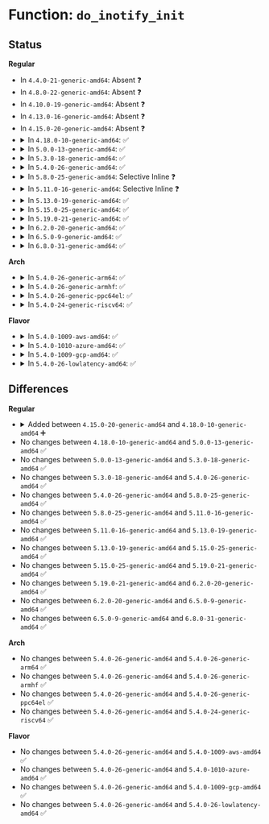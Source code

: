 # Function: <code>do_inotify_init</code>

## Status
<b>Regular</b>
<ul>
<li>
In <code>4.4.0-21-generic-amd64</code>: Absent ❓
</li>
<li>
In <code>4.8.0-22-generic-amd64</code>: Absent ❓
</li>
<li>
In <code>4.10.0-19-generic-amd64</code>: Absent ❓
</li>
<li>
In <code>4.13.0-16-generic-amd64</code>: Absent ❓
</li>
<li>
In <code>4.15.0-20-generic-amd64</code>: Absent ❓
</li>
<li>
<details>
<summary>In <code>4.18.0-10-generic-amd64</code>: ✅</summary>

```c
int do_inotify_init(int flags)
```

```json
{
  "name": "do_inotify_init",
  "collision_type": "Unique Static",
  "inline_type": "No",
  "funcs": [
    {
      "addr": 18446744071581887920,
      "name": "do_inotify_init",
      "external": false,
      "loc": "fs/notify/inotify/inotify_user.c:656",
      "file": "fs/notify/inotify/inotify_user.c",
      "inline": "seen, unknown",
      "caller_inline": [],
      "caller_func": [
        "fs/notify/inotify/inotify_user.c:__x64_sys_inotify_init",
        "fs/notify/inotify/inotify_user.c:__ia32_sys_inotify_init1",
        "fs/notify/inotify/inotify_user.c:__x64_sys_inotify_init1"
      ]
    }
  ],
  "symbols": [
    {
      "addr": 18446744071581887920,
      "name": "do_inotify_init",
      "section": ".text",
      "bind": "STB_LOCAL",
      "size": 354
    }
  ]
}
```
</details>
</li>
<li>
<details>
<summary>In <code>5.0.0-13-generic-amd64</code>: ✅</summary>

```c
int do_inotify_init(int flags)
```

```json
{
  "name": "do_inotify_init",
  "collision_type": "Unique Static",
  "inline_type": "No",
  "funcs": [
    {
      "addr": 18446744071581972880,
      "name": "do_inotify_init",
      "external": false,
      "loc": "fs/notify/inotify/inotify_user.c:664",
      "file": "fs/notify/inotify/inotify_user.c",
      "inline": "seen, unknown",
      "caller_inline": [],
      "caller_func": [
        "fs/notify/inotify/inotify_user.c:__x64_sys_inotify_init",
        "fs/notify/inotify/inotify_user.c:__ia32_sys_inotify_init1",
        "fs/notify/inotify/inotify_user.c:__x64_sys_inotify_init1"
      ]
    }
  ],
  "symbols": [
    {
      "addr": 18446744071581972880,
      "name": "do_inotify_init",
      "section": ".text",
      "bind": "STB_LOCAL",
      "size": 373
    }
  ]
}
```
</details>
</li>
<li>
<details>
<summary>In <code>5.3.0-18-generic-amd64</code>: ✅</summary>

```c
int do_inotify_init(int flags)
```

```json
{
  "name": "do_inotify_init",
  "collision_type": "Unique Static",
  "inline_type": "No",
  "funcs": [
    {
      "addr": 18446744071582106352,
      "name": "do_inotify_init",
      "external": false,
      "loc": "fs/notify/inotify/inotify_user.c:654",
      "file": "fs/notify/inotify/inotify_user.c",
      "inline": "seen, unknown",
      "caller_inline": [],
      "caller_func": [
        "fs/notify/inotify/inotify_user.c:__x64_sys_inotify_init",
        "fs/notify/inotify/inotify_user.c:__ia32_sys_inotify_init1",
        "fs/notify/inotify/inotify_user.c:__x64_sys_inotify_init1"
      ]
    }
  ],
  "symbols": [
    {
      "addr": 18446744071582106352,
      "name": "do_inotify_init",
      "section": ".text",
      "bind": "STB_LOCAL",
      "size": 371
    }
  ]
}
```
</details>
</li>
<li>
<details>
<summary>In <code>5.4.0-26-generic-amd64</code>: ✅</summary>

```c
int do_inotify_init(int flags)
```

```json
{
  "name": "do_inotify_init",
  "collision_type": "Unique Static",
  "inline_type": "No",
  "funcs": [
    {
      "addr": 18446744071582183616,
      "name": "do_inotify_init",
      "external": false,
      "loc": "fs/notify/inotify/inotify_user.c:663",
      "file": "fs/notify/inotify/inotify_user.c",
      "inline": "seen, unknown",
      "caller_inline": [],
      "caller_func": [
        "fs/notify/inotify/inotify_user.c:__x64_sys_inotify_init",
        "fs/notify/inotify/inotify_user.c:__ia32_sys_inotify_init1",
        "fs/notify/inotify/inotify_user.c:__x64_sys_inotify_init1"
      ]
    }
  ],
  "symbols": [
    {
      "addr": 18446744071582183616,
      "name": "do_inotify_init",
      "section": ".text",
      "bind": "STB_LOCAL",
      "size": 371
    }
  ]
}
```
</details>
</li>
<li>
<details>
<summary>In <code>5.8.0-25-generic-amd64</code>: Selective Inline ❓</summary>

```c
int do_inotify_init(int flags)
```

```json
{
  "name": "do_inotify_init",
  "collision_type": "Unique Static",
  "inline_type": "Selective",
  "funcs": [
    {
      "addr": 18446744071582422181,
      "name": "do_inotify_init",
      "external": false,
      "loc": "fs/notify/inotify/inotify_user.c:663",
      "file": "fs/notify/inotify/inotify_user.c",
      "inline": "not declared, inlined",
      "caller_inline": [
        "fs/notify/inotify/inotify_user.c:__do_sys_inotify_init"
      ],
      "caller_func": [
        "fs/notify/inotify/inotify_user.c:__ia32_sys_inotify_init1",
        "fs/notify/inotify/inotify_user.c:__x64_sys_inotify_init1"
      ]
    }
  ],
  "symbols": [
    {
      "addr": 18446744071582421856,
      "name": "do_inotify_init",
      "section": ".text",
      "bind": "STB_LOCAL",
      "size": 119
    }
  ]
}
```
</details>
</li>
<li>
<details>
<summary>In <code>5.11.0-16-generic-amd64</code>: Selective Inline ❓</summary>

```c
int do_inotify_init(int flags)
```

```json
{
  "name": "do_inotify_init",
  "collision_type": "Unique Static",
  "inline_type": "Selective",
  "funcs": [
    {
      "addr": 18446744071582476165,
      "name": "do_inotify_init",
      "external": false,
      "loc": "fs/notify/inotify/inotify_user.c:670",
      "file": "fs/notify/inotify/inotify_user.c",
      "inline": "not declared, inlined",
      "caller_inline": [
        "fs/notify/inotify/inotify_user.c:__do_sys_inotify_init"
      ],
      "caller_func": [
        "fs/notify/inotify/inotify_user.c:__ia32_sys_inotify_init1",
        "fs/notify/inotify/inotify_user.c:__x64_sys_inotify_init1"
      ]
    }
  ],
  "symbols": [
    {
      "addr": 18446744071582475840,
      "name": "do_inotify_init",
      "section": ".text",
      "bind": "STB_LOCAL",
      "size": 119
    }
  ]
}
```
</details>
</li>
<li>
<details>
<summary>In <code>5.13.0-19-generic-amd64</code>: ✅</summary>

```c
int do_inotify_init(int flags)
```

```json
{
  "name": "do_inotify_init",
  "collision_type": "Unique Static",
  "inline_type": "No",
  "funcs": [
    {
      "addr": 18446744071582502432,
      "name": "do_inotify_init",
      "external": false,
      "loc": "fs/notify/inotify/inotify_user.c:669",
      "file": "fs/notify/inotify/inotify_user.c",
      "inline": "seen, unknown",
      "caller_inline": [],
      "caller_func": [
        "fs/notify/inotify/inotify_user.c:__do_sys_inotify_init",
        "fs/notify/inotify/inotify_user.c:__ia32_sys_inotify_init1",
        "fs/notify/inotify/inotify_user.c:__x64_sys_inotify_init1"
      ]
    }
  ],
  "symbols": [
    {
      "addr": 18446744071582502432,
      "name": "do_inotify_init",
      "section": ".text",
      "bind": "STB_LOCAL",
      "size": 363
    }
  ]
}
```
</details>
</li>
<li>
<details>
<summary>In <code>5.15.0-25-generic-amd64</code>: ✅</summary>

```c
int do_inotify_init(int flags)
```

```json
{
  "name": "do_inotify_init",
  "collision_type": "Unique Static",
  "inline_type": "No",
  "funcs": [
    {
      "addr": 18446744071582817488,
      "name": "do_inotify_init",
      "external": false,
      "loc": "fs/notify/inotify/inotify_user.c:674",
      "file": "fs/notify/inotify/inotify_user.c",
      "inline": "seen, unknown",
      "caller_inline": [],
      "caller_func": [
        "fs/notify/inotify/inotify_user.c:__do_sys_inotify_init",
        "fs/notify/inotify/inotify_user.c:__ia32_sys_inotify_init1",
        "fs/notify/inotify/inotify_user.c:__x64_sys_inotify_init1"
      ]
    }
  ],
  "symbols": [
    {
      "addr": 18446744071582817488,
      "name": "do_inotify_init",
      "section": ".text",
      "bind": "STB_LOCAL",
      "size": 363
    }
  ]
}
```
</details>
</li>
<li>
<details>
<summary>In <code>5.19.0-21-generic-amd64</code>: ✅</summary>

```c
int do_inotify_init(int flags)
```

```json
{
  "name": "do_inotify_init",
  "collision_type": "Unique Static",
  "inline_type": "No",
  "funcs": [
    {
      "addr": 18446744071583373216,
      "name": "do_inotify_init",
      "external": false,
      "loc": "fs/notify/inotify/inotify_user.c:695",
      "file": "fs/notify/inotify/inotify_user.c",
      "inline": "seen, unknown",
      "caller_inline": [],
      "caller_func": [
        "fs/notify/inotify/inotify_user.c:__do_sys_inotify_init",
        "fs/notify/inotify/inotify_user.c:__ia32_sys_inotify_init1",
        "fs/notify/inotify/inotify_user.c:__x64_sys_inotify_init1"
      ]
    }
  ],
  "symbols": [
    {
      "addr": 18446744071583373216,
      "name": "do_inotify_init",
      "section": ".text",
      "bind": "STB_LOCAL",
      "size": 396
    }
  ]
}
```
</details>
</li>
<li>
<details>
<summary>In <code>6.2.0-20-generic-amd64</code>: ✅</summary>

```c
int do_inotify_init(int flags)
```

```json
{
  "name": "do_inotify_init",
  "collision_type": "Unique Static",
  "inline_type": "No",
  "funcs": [
    {
      "addr": 18446744071583958176,
      "name": "do_inotify_init",
      "external": false,
      "loc": "fs/notify/inotify/inotify_user.c:695",
      "file": "fs/notify/inotify/inotify_user.c",
      "inline": "seen, unknown",
      "caller_inline": [],
      "caller_func": [
        "fs/notify/inotify/inotify_user.c:__do_sys_inotify_init",
        "fs/notify/inotify/inotify_user.c:__ia32_sys_inotify_init1",
        "fs/notify/inotify/inotify_user.c:__x64_sys_inotify_init1"
      ]
    }
  ],
  "symbols": [
    {
      "addr": 18446744071583958176,
      "name": "do_inotify_init",
      "section": ".text",
      "bind": "STB_LOCAL",
      "size": 396
    }
  ]
}
```
</details>
</li>
<li>
<details>
<summary>In <code>6.5.0-9-generic-amd64</code>: ✅</summary>

```c
int do_inotify_init(int flags)
```

```json
{
  "name": "do_inotify_init",
  "collision_type": "Unique Static",
  "inline_type": "No",
  "funcs": [
    {
      "addr": 18446744071584181584,
      "name": "do_inotify_init",
      "external": false,
      "loc": "fs/notify/inotify/inotify_user.c:695",
      "file": "fs/notify/inotify/inotify_user.c",
      "inline": "seen, unknown",
      "caller_inline": [],
      "caller_func": [
        "fs/notify/inotify/inotify_user.c:__do_sys_inotify_init",
        "fs/notify/inotify/inotify_user.c:__ia32_sys_inotify_init1",
        "fs/notify/inotify/inotify_user.c:__x64_sys_inotify_init1"
      ]
    }
  ],
  "symbols": [
    {
      "addr": 18446744071584181584,
      "name": "do_inotify_init",
      "section": ".text",
      "bind": "STB_LOCAL",
      "size": 396
    }
  ]
}
```
</details>
</li>
<li>
<details>
<summary>In <code>6.8.0-31-generic-amd64</code>: ✅</summary>

```c
int do_inotify_init(int flags)
```

```json
{
  "name": "do_inotify_init",
  "collision_type": "Unique Static",
  "inline_type": "No",
  "funcs": [
    {
      "addr": 18446744071584395584,
      "name": "do_inotify_init",
      "external": false,
      "loc": "fs/notify/inotify/inotify_user.c:694",
      "file": "fs/notify/inotify/inotify_user.c",
      "inline": "seen, unknown",
      "caller_inline": [],
      "caller_func": [
        "fs/notify/inotify/inotify_user.c:__do_sys_inotify_init",
        "fs/notify/inotify/inotify_user.c:__ia32_sys_inotify_init1",
        "fs/notify/inotify/inotify_user.c:__x64_sys_inotify_init1"
      ]
    }
  ],
  "symbols": [
    {
      "addr": 18446744071584395584,
      "name": "do_inotify_init",
      "section": ".text",
      "bind": "STB_LOCAL",
      "size": 396
    }
  ]
}
```
</details>
</li>
</ul>
<b>Arch</b>
<ul>
<li>
<details>
<summary>In <code>5.4.0-26-generic-arm64</code>: ✅</summary>

```c
int do_inotify_init(int flags)
```

```json
{
  "name": "do_inotify_init",
  "collision_type": "Unique Static",
  "inline_type": "No",
  "funcs": [
    {
      "addr": 18446603336493743304,
      "name": "do_inotify_init",
      "external": false,
      "loc": "fs/notify/inotify/inotify_user.c:663",
      "file": "fs/notify/inotify/inotify_user.c",
      "inline": "seen, unknown",
      "caller_inline": [],
      "caller_func": [
        "fs/notify/inotify/inotify_user.c:__arm64_sys_inotify_init",
        "fs/notify/inotify/inotify_user.c:__arm64_sys_inotify_init1"
      ]
    }
  ],
  "symbols": [
    {
      "addr": 18446603336493743304,
      "name": "do_inotify_init",
      "section": ".text",
      "bind": "STB_LOCAL",
      "size": 340
    }
  ]
}
```
</details>
</li>
<li>
<details>
<summary>In <code>5.4.0-26-generic-armhf</code>: ✅</summary>

```c
int do_inotify_init(int flags)
```

```json
{
  "name": "do_inotify_init",
  "collision_type": "Unique Static",
  "inline_type": "No",
  "funcs": [
    {
      "addr": 3227266432,
      "name": "do_inotify_init",
      "external": false,
      "loc": "fs/notify/inotify/inotify_user.c:663",
      "file": "fs/notify/inotify/inotify_user.c",
      "inline": "seen, unknown",
      "caller_inline": [],
      "caller_func": [
        "fs/notify/inotify/inotify_user.c:sys_inotify_init",
        "fs/notify/inotify/inotify_user.c:__se_sys_inotify_init1"
      ]
    }
  ],
  "symbols": [
    {
      "addr": 3227266432,
      "name": "do_inotify_init",
      "section": ".text",
      "bind": "STB_LOCAL",
      "size": 360
    }
  ]
}
```
</details>
</li>
<li>
<details>
<summary>In <code>5.4.0-26-generic-ppc64el</code>: ✅</summary>

```c
int do_inotify_init(int flags)
```

```json
{
  "name": "do_inotify_init",
  "collision_type": "Unique Static",
  "inline_type": "No",
  "funcs": [
    {
      "addr": 13835058055287355024,
      "name": "do_inotify_init",
      "external": false,
      "loc": "fs/notify/inotify/inotify_user.c:663",
      "file": "fs/notify/inotify/inotify_user.c",
      "inline": "seen, unknown",
      "caller_inline": [],
      "caller_func": [
        "fs/notify/inotify/inotify_user.c:sys_inotify_init",
        "fs/notify/inotify/inotify_user.c:__se_sys_inotify_init1"
      ]
    }
  ],
  "symbols": [
    {
      "addr": 13835058055287355024,
      "name": "do_inotify_init",
      "section": ".text",
      "bind": "STB_LOCAL",
      "size": 440
    }
  ]
}
```
</details>
</li>
<li>
<details>
<summary>In <code>5.4.0-24-generic-riscv64</code>: ✅</summary>

```c
int do_inotify_init(int flags)
```

```json
{
  "name": "do_inotify_init",
  "collision_type": "Unique Static",
  "inline_type": "No",
  "funcs": [
    {
      "addr": 18446743936273350418,
      "name": "do_inotify_init",
      "external": false,
      "loc": "fs/notify/inotify/inotify_user.c:663",
      "file": "fs/notify/inotify/inotify_user.c",
      "inline": "seen, unknown",
      "caller_inline": [],
      "caller_func": [
        "fs/notify/inotify/inotify_user.c:sys_inotify_init",
        "fs/notify/inotify/inotify_user.c:__se_sys_inotify_init1"
      ]
    }
  ],
  "symbols": [
    {
      "addr": 18446743936273350418,
      "name": "do_inotify_init",
      "section": ".text",
      "bind": "STB_LOCAL",
      "size": 304
    }
  ]
}
```
</details>
</li>
</ul>
<b>Flavor</b>
<ul>
<li>
<details>
<summary>In <code>5.4.0-1009-aws-amd64</code>: ✅</summary>

```c
int do_inotify_init(int flags)
```

```json
{
  "name": "do_inotify_init",
  "collision_type": "Unique Static",
  "inline_type": "No",
  "funcs": [
    {
      "addr": 18446744071582152352,
      "name": "do_inotify_init",
      "external": false,
      "loc": "fs/notify/inotify/inotify_user.c:663",
      "file": "fs/notify/inotify/inotify_user.c",
      "inline": "seen, unknown",
      "caller_inline": [],
      "caller_func": [
        "fs/notify/inotify/inotify_user.c:__x64_sys_inotify_init",
        "fs/notify/inotify/inotify_user.c:__ia32_sys_inotify_init1",
        "fs/notify/inotify/inotify_user.c:__x64_sys_inotify_init1"
      ]
    }
  ],
  "symbols": [
    {
      "addr": 18446744071582152352,
      "name": "do_inotify_init",
      "section": ".text",
      "bind": "STB_LOCAL",
      "size": 371
    }
  ]
}
```
</details>
</li>
<li>
<details>
<summary>In <code>5.4.0-1010-azure-amd64</code>: ✅</summary>

```c
int do_inotify_init(int flags)
```

```json
{
  "name": "do_inotify_init",
  "collision_type": "Unique Static",
  "inline_type": "No",
  "funcs": [
    {
      "addr": 18446744071582089792,
      "name": "do_inotify_init",
      "external": false,
      "loc": "fs/notify/inotify/inotify_user.c:663",
      "file": "fs/notify/inotify/inotify_user.c",
      "inline": "seen, unknown",
      "caller_inline": [],
      "caller_func": [
        "fs/notify/inotify/inotify_user.c:__x64_sys_inotify_init",
        "fs/notify/inotify/inotify_user.c:__ia32_sys_inotify_init1",
        "fs/notify/inotify/inotify_user.c:__x64_sys_inotify_init1"
      ]
    }
  ],
  "symbols": [
    {
      "addr": 18446744071582089792,
      "name": "do_inotify_init",
      "section": ".text",
      "bind": "STB_LOCAL",
      "size": 371
    }
  ]
}
```
</details>
</li>
<li>
<details>
<summary>In <code>5.4.0-1009-gcp-amd64</code>: ✅</summary>

```c
int do_inotify_init(int flags)
```

```json
{
  "name": "do_inotify_init",
  "collision_type": "Unique Static",
  "inline_type": "No",
  "funcs": [
    {
      "addr": 18446744071582142832,
      "name": "do_inotify_init",
      "external": false,
      "loc": "fs/notify/inotify/inotify_user.c:663",
      "file": "fs/notify/inotify/inotify_user.c",
      "inline": "seen, unknown",
      "caller_inline": [],
      "caller_func": [
        "fs/notify/inotify/inotify_user.c:__x64_sys_inotify_init",
        "fs/notify/inotify/inotify_user.c:__ia32_sys_inotify_init1",
        "fs/notify/inotify/inotify_user.c:__x64_sys_inotify_init1"
      ]
    }
  ],
  "symbols": [
    {
      "addr": 18446744071582142832,
      "name": "do_inotify_init",
      "section": ".text",
      "bind": "STB_LOCAL",
      "size": 371
    }
  ]
}
```
</details>
</li>
<li>
<details>
<summary>In <code>5.4.0-26-lowlatency-amd64</code>: ✅</summary>

```c
int do_inotify_init(int flags)
```

```json
{
  "name": "do_inotify_init",
  "collision_type": "Unique Static",
  "inline_type": "No",
  "funcs": [
    {
      "addr": 18446744071582217488,
      "name": "do_inotify_init",
      "external": false,
      "loc": "fs/notify/inotify/inotify_user.c:663",
      "file": "fs/notify/inotify/inotify_user.c",
      "inline": "seen, unknown",
      "caller_inline": [],
      "caller_func": [
        "fs/notify/inotify/inotify_user.c:__x64_sys_inotify_init",
        "fs/notify/inotify/inotify_user.c:__ia32_sys_inotify_init1",
        "fs/notify/inotify/inotify_user.c:__x64_sys_inotify_init1"
      ]
    }
  ],
  "symbols": [
    {
      "addr": 18446744071582217488,
      "name": "do_inotify_init",
      "section": ".text",
      "bind": "STB_LOCAL",
      "size": 371
    }
  ]
}
```
</details>
</li>
</ul>

## Differences
<b>Regular</b>
<ul>
<li>
<details>
<summary>Added between <code>4.15.0-20-generic-amd64</code> and <code>4.18.0-10-generic-amd64</code> ➕</summary>

```c
int do_inotify_init(int flags)
```
</details>
</li>
<li>
No changes between <code>4.18.0-10-generic-amd64</code> and <code>5.0.0-13-generic-amd64</code> ✅
</li>
<li>
No changes between <code>5.0.0-13-generic-amd64</code> and <code>5.3.0-18-generic-amd64</code> ✅
</li>
<li>
No changes between <code>5.3.0-18-generic-amd64</code> and <code>5.4.0-26-generic-amd64</code> ✅
</li>
<li>
No changes between <code>5.4.0-26-generic-amd64</code> and <code>5.8.0-25-generic-amd64</code> ✅
</li>
<li>
No changes between <code>5.8.0-25-generic-amd64</code> and <code>5.11.0-16-generic-amd64</code> ✅
</li>
<li>
No changes between <code>5.11.0-16-generic-amd64</code> and <code>5.13.0-19-generic-amd64</code> ✅
</li>
<li>
No changes between <code>5.13.0-19-generic-amd64</code> and <code>5.15.0-25-generic-amd64</code> ✅
</li>
<li>
No changes between <code>5.15.0-25-generic-amd64</code> and <code>5.19.0-21-generic-amd64</code> ✅
</li>
<li>
No changes between <code>5.19.0-21-generic-amd64</code> and <code>6.2.0-20-generic-amd64</code> ✅
</li>
<li>
No changes between <code>6.2.0-20-generic-amd64</code> and <code>6.5.0-9-generic-amd64</code> ✅
</li>
<li>
No changes between <code>6.5.0-9-generic-amd64</code> and <code>6.8.0-31-generic-amd64</code> ✅
</li>
</ul>
<b>Arch</b>
<ul>
<li>
No changes between <code>5.4.0-26-generic-amd64</code> and <code>5.4.0-26-generic-arm64</code> ✅
</li>
<li>
No changes between <code>5.4.0-26-generic-amd64</code> and <code>5.4.0-26-generic-armhf</code> ✅
</li>
<li>
No changes between <code>5.4.0-26-generic-amd64</code> and <code>5.4.0-26-generic-ppc64el</code> ✅
</li>
<li>
No changes between <code>5.4.0-26-generic-amd64</code> and <code>5.4.0-24-generic-riscv64</code> ✅
</li>
</ul>
<b>Flavor</b>
<ul>
<li>
No changes between <code>5.4.0-26-generic-amd64</code> and <code>5.4.0-1009-aws-amd64</code> ✅
</li>
<li>
No changes between <code>5.4.0-26-generic-amd64</code> and <code>5.4.0-1010-azure-amd64</code> ✅
</li>
<li>
No changes between <code>5.4.0-26-generic-amd64</code> and <code>5.4.0-1009-gcp-amd64</code> ✅
</li>
<li>
No changes between <code>5.4.0-26-generic-amd64</code> and <code>5.4.0-26-lowlatency-amd64</code> ✅
</li>
</ul>
